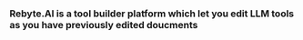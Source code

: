 ### Rebyte.AI is a tool builder platform which let you edit LLM tools as you have previously edited doucments
